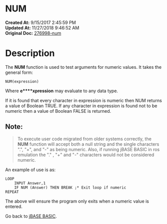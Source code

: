 # NUM

**Created At:** 9/15/2017 2:45:59 PM  
**Updated At:** 11/27/2018 9:46:52 AM  
**Original Doc:** [276998-num](https://docs.jbase.com/36868-jbase-basic/276998-num)  


# Description

The **NUM** function is used to test arguments for numeric values. It takes the general form:

```
NUM(expression)
```

Where **e****xpression** may evaluate to any data type.

If it is found that every character in expression is numeric then NUM returns a value of Boolean TRUE. If any character in expression is found not to be numeric then a value of Boolean FALSE is returned.



## Note:


> To execute user code migrated from older systems correctly, the **NUM** function will accept both a null string and the single characters ".", "+", and "-" as being numeric. Also, if running jBASE BASIC in ros emulation the "." , "+" and "-" characters would not be considered numeric.


An example of use is as:

```
LOOP
    INPUT Answer,1
    IF NUM (Answer) THEN BREAK ;* Exit loop if numeric
REPEAT
```

The above will ensure the program only exits when a numeric value is entered.



Go back to [jBASE BASIC](263498-jbase-basic).

